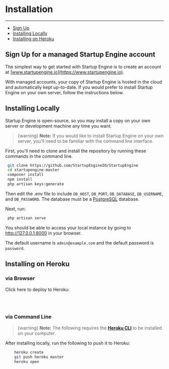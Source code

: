 # Installation

---

- [Sign Up](#managed-edition)
- [Installing Locally](#local-installation)
- [Installing on Heroku](#heroku-installation)


<a id="managed-edition"></a>
## Sign Up for a managed Startup Engine account

The simplest way to get started with Startup Engine is to create an account at [www.startupengine.io](https://www.startupengine.io). 

With managed accounts, your copy of Startup Engine is hosted in the cloud and automatically kept up-to-date. If you would prefer to install Startup Engine on your own server, follow the instructions below.  

<a id="local-installation"></a>
## Installing Locally

Startup Engine is open-source, so you may install a copy on your own server or development machine any time you want.

> {warning} **Note:**  If you would like to install Startup Engine on your own server, you'll need to be familiar with the command line interface.
 
First, you'll need to clone  and install the repository by running these commands in the command line.

   ```bash   
    git clone https://github.com/StartupEngineIO/StartupEngine
    cd startupengine-master
    composer install
    npm install  
    php artisan keys:generate
   ```
   
Then edit the .env file to include `DB_HOST`, `DB_PORT`, `DB_DATABASE`, `DB_USERNAME`, and `DB_PASSWORD`.  The database must be a [PostgreSQL](https://www.postgresql.org/) database.

Next, run:
   
   
   ```bash   
    php artisan serve
   ```
   
You should be able to access your local instance by going to http://127.0.0.1:8000 in your browser.

The default username is `admin@example.com` and the default password is `password`.

<a id="heroku-installation"></a>
## Installing on Heroku

### via Browser
Click here to deploy to Heroku:

<div style="cursor:pointer;width:147px;height:32px;background:url('https://www.herokucdn.com/deploy/button.svg');" onclick="window.open('https://heroku.com/deploy?template=https://github.com/luckyrabbitllc/StartupEngine')"></div>

### via Command Line

> {warning} **Note:** The following requires the **[Heroku CLI](https://devcenter.heroku.com/articles/heroku-cli)** to be installed on your computer.

After installing locally, run the following to push it to Heroku:

```bash
    heroku create
    git push heroku master
    heroku open
```